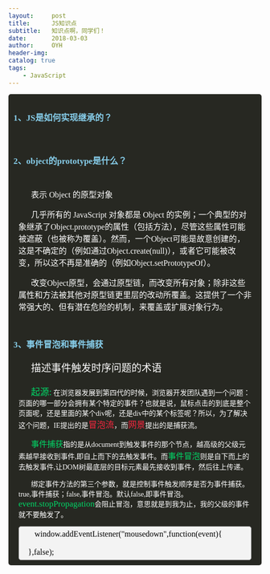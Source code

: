 ```yaml
---
layout:     post
title:      JS知识点
subtitle:   知识点啊，同学们！
date:       2018-03-03
author:     OYH
header-img: 
catalog: true
tags:
    - JavaScript
---
```

<div style="border-radius:5px;padding: 10px;background:RGB(39,40,34);color:#fff;font-family: KaiTi;">

<h3 style="font-size:17px;color:skyblue;">1、JS是如何实现继承的？</h3>

<div style="padding: 10px;color:#fff;">
</div>

<h3 style="font-size:17px;color:skyblue;">2、object的prototype是什么？</h3>
<div style="border-radius:5px;padding: 10px;text-indent:25px;font-size:16px;">
<p>表示 Object 的原型对象</p>
<p>
几乎所有的 JavaScript 对象都是 Object 的实例；一个典型的对象继承了Object.prototype的属性（包括方法），尽管这些属性可能被遮蔽（也被称为覆盖）。然而，一个Object可能是故意创建的，这是不确定的（例如通过Object.create(null)），或者它可能被改变，所以这不再是准确的（例如Object.setPrototypeOf）。

改变Object原型，会通过原型链，而改变所有对象；除非这些属性和方法被其他对原型链更里层的改动所覆盖。这提供了一个非常强大的、但有潜在危险的机制，来覆盖或扩展对象行为。
</p>
</div>

<h3 style="font-size:17px;color:skyblue;">3、事件冒泡和事件捕获</h3>
<div style="padding:0 10px;color:#fff;text-indent:25px;">
<p style="font-size:20px;">描述事件触发时序问题的术语</p>
<p>
<span style="color:RGB(1,216,103);font-size:18px;">起源:</span>
在浏览器发展到第四代的时候，浏览器开发团队遇到一个问题：页面的哪一部分会拥有某个特定的事件？也就是说，鼠标点击的到底是整个页面呢，还是里面的某个div呢，还是div中的某个标签呢？所以，为了解决这个问题，IE提出的是<span style="color:RGB(249,38,62); font-size:17px;">冒泡流</span>，而<span style="color:RGB(249,38,62);font-size:17px;">网景</span>提出的是捕获流。</p>
<p><span style="color:RGB(1,216,103);font-size:16px;">事件捕获</span>指的是从document到触发事件的那个节点，越高级的父级元素越早接收到事件,即自上而下的去触发事件。而<span style="color:RGB(1,216,103);font-size:16px;">事件冒泡</span>则是自下而上的去触发事件,让DOM树最底层的目标元素最先接收到事件，然后往上传递。</p>
<p>绑定事件方法的第三个参数，就是控制事件触发顺序是否为事件捕获。true,事件捕获；false,事件冒泡。默认false,即事件冒泡。<span style="color:RGB(1,216,103);font-size:17px;">event.stopPropagation</span>会阻止冒泡，意思就是到我为止，我的父级的事件就不要触发了。</p>

<div style="background:RGB(243,243,243);color:#000;font-size:16px;border-radius:5px;border: 1px solid gray;font-family: 隶书;padding:6px;overflow:scrool;">
window.addEventListener("mousedown",function(event){
<br><br>
    &nbsp;&nbsp;&nbsp;},false);
</div>
</div>
</div>
